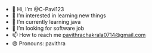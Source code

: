 - 👋 Hi, I’m @C-Pavi123
- 👀 I’m interested in learning new things
- 🌱 I’m currently learning java
- 💞️ I’m looking for software job
- 📫 How to reach me pavithrachakrala0714@gmail.com
- 😄 Pronouns: pavithra


<!---
C-Pavi123/C-Pavi123 is a ✨ special ✨ repository because its `README.md` (this file) appears on your GitHub profile.
You can click the Preview link to take a look at your changes.
--->

